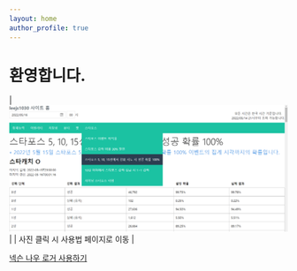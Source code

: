 ```yaml
---
layout: home
author_profile: true
---
```

# 환영합니다.

| [![넥슨 나우 로거](resources/index-img/maplenow-logger.png)](blog/maplenow/how-to-use/) |
| 사진 클릭 시 사용법 페이지로 이동 |

[넥슨 나우 로거 사용하기](maplenow-logger/)

[//]: # (<br /><br /><br />)
[//]: # ([메이플 성장의 비약 계산기]&#40;https://leejs1030.github.io/Maplestory_EXP_Calc/&#41;)
